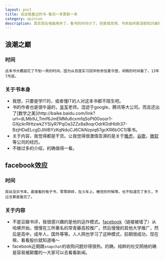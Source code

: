```yaml
---
layout: post
title: 谈谈我看过的书-看完一本更新一本
category: opinion
description: 其实现在电脑用多了，看书的时间少了。但是我觉得，书本始终是汲取知识最好的地方。而且，看书，跟看电子书是完全不同的概念。那么大概就从这里开始记载吧～开始时间。2013年11月开始。
---
```

## 浪潮之巅
### 时间
    这本书大概就花了不到一周的时间，因为从百度实习回学校参加夏令营，闲暇的时间看了。13年7月底。
### 关于书本身
*   我想，只要是学IT的，或者懂IT的人对这本书都不陌生吧。
*   书的作者也是很牛逼的，[吴军](http://baike.baidu.com/link?url=ztpxLiJdn4YCAD4tTF6k4P_1fnJ5x4RWa2JeePAvcZ3Sl43QSqnKM0SwHDtKFpr9CIq3mNjAhcwIJXr765ViH_)老师。混迹于google，腾讯等大公司。而且还出了[数学之美](http://baike.baidu.com/link?url=dLMb9J_Tmif6JmEMMu6cxmfqSoPt00ooor1-GXjckrRHtzwkZYSIyR7PqOa3ZZx8a9oqrOdrK0dHldh37-BzjHDaELcgDJItilBYzKqNduCJ6ClkNzpiq67gcKR6bOC1)等书。
*   关于内容，我觉得都是干货。让我觉得很激情澎湃的是关于[雅虎](www.yahoo.com)，[谷歌](www.google.com)，[微软](www.microsoft.com)等公司的经历。
*   不做过多的介绍，的确值得一看。

## facebook效应
### 时间
    屌丝没买书本。直接看的电子书，零零碎碎，在火车上，睡觉的时候等。也不知道花了多久，不过总算是看完了。
### 关于内容
*   不是豆瓣书评，我很感兴趣的是他的运作模式。[facebook](https://www.facebook.com)（链接被墙了）从哈佛开始，慢慢在三所著名的常青藤高校推广。然后慢慢的其他大学推广，然后是高中，成年人，国外等等。人人网也学习了这种模式，前期很成功，现在嘛，看看股价就知道咯～
*   facebook近期跟`snapchat`的收购问题炒得很热。的确，纯粹的社交网络的确是容易被颠覆的～大家可以去看看新闻。
    